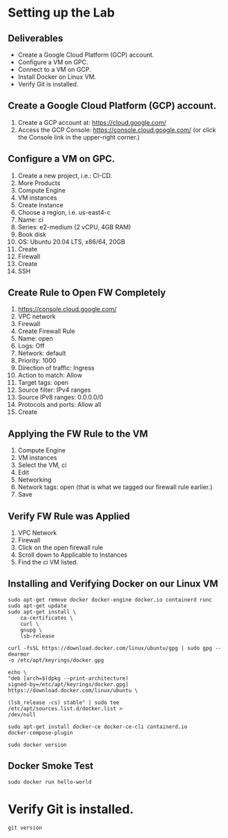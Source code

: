 # Setting up the Lab

## Deliverables
* Create a Google Cloud Platform (GCP) account.
* Configure a VM on GPC.
* Connect to a VM on GCP.
* Install Docker on Linux VM.
* Verify Git is installed.

## Create a Google Cloud Platform (GCP) account.
1. Create a GCP account at: https://cloud.google.com/
2. Access the GCP Console: https://console.cloud.google.com/ (or click the Console link in the upper-right corner.)

## Configure a VM on GPC.
1. Create a new project, i.e.: CI-CD.
2. More Products
3. Compute Engine
4. VM instances
5. Create Instance
6. Choose a region, i.e. us-east4-c
7. Name: ci
8. Series: e2-medium (2 vCPU, 4GB RAM)
9. Book disk
10. OS: Ubuntu 20.04 LTS, x86/64, 20GB
11. Create
12. Firewall
13. Create
14. SSH

## Create Rule to Open FW Completely
1. https://console.cloud.google.com/
2. VPC network
3. Firewall
4. Create Firewall Rule
5. Name: open
6. Logs: Off
7. Network: default
8. Priority: 1000
9. Direction of traffic: Ingress
10. Action to match: Allow
11. Target tags: open
12. Source filter: IPv4 ranges
13. Source IPv8 ranges: 0.0.0.0/0
14. Protocols and ports: Allow all
15. Create

## Applying the FW Rule to the VM
1. Compute Engine
2. VM instances
3. Select the VM, ci
4. Edit
5. Networking
6. Network tags: open (that is what we tagged our firewall rule earlier.)
7. Save

## Verify FW Rule was Applied
1. VPC Network
2. Firewall
3. Click on the open firewall rule
4. Scroll down to Applicable to Instances
5. Find the ci VM listed.

## Installing and Verifying Docker on our Linux VM
```
sudo apt-get remove docker docker-engine docker.io containerd runc
sudo apt-get update
sudo apt-get install \
	ca-certificates \
	curl \
	gnupg \
	lsb-release

curl -fsSL https://download.docker.com/linux/ubuntu/gpg | sudo gpg --dearmor
-o /etc/apt/keyrings/docker.gpg

echo \
"deb [arch=$(dpkg --print-architecture)
signed-by=/etc/apt/keyrings/docker.gpg]
https://download.docker.com/linux/ubuntu \

(lsb_release -cs) stable" | sudo tee /etc/apt/sources.list.d/docker.list >
/dev/null

sudo apt-get install docker-ce docker-ce-cli containerd.io
docker-compose-plugin

sudo docker version
```

## Docker Smoke Test
```
sudo docker run hello-world
```

# Verify Git is installed.
```
git version
```